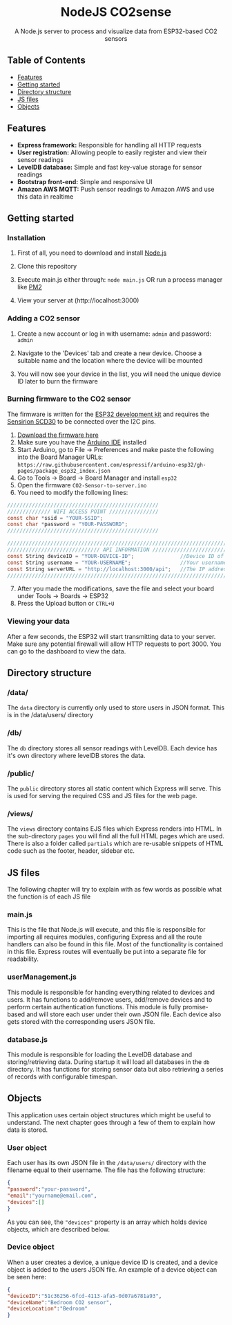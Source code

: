 <h1 align="center">NodeJS CO2sense</h1>
<div align="center">
A Node.js server to process and visualize data from ESP32-based CO2 sensors
</div>

## Table of Contents
- [Features](#features)
- [Getting started](#getting-started)
- [Directory structure](#directory-structure)
- [JS files](#js-files)
- [Objects](#objects)

## Features
- __Express framework:__ Responsible for handling all HTTP requests
- __User registration:__ Allowing people to easily register and view their sensor readings
- __LevelDB database:__ Simple and fast key-value storage for sensor readings
- __Bootstrap front-end:__ Simple and responsive UI
- __Amazon AWS MQTT:__ Push sensor readings to Amazon AWS and use this data in realtime

## Getting started
### Installation
1. First of all, you need to download and install [Node.js](https://nodejs.org/en/download/)

2. Clone this repository 

3. Execute main.js either through: ```node main.js```
OR run a process manager like [PM2](https://pm2.keymetrics.io/)

4. View your server at (http://localhost:3000)

### Adding a CO2 sensor
1. Create a new account or log in with username: `admin` and password: `admin`

2. Navigate to the 'Devices' tab and create a new device. Choose a suitable name and the location where the device will be mounted

3. You will now see your device in the list, you will need the unique device ID later to burn the firmware

### Burning firmware to the CO2 sensor
The firmware is written for the [ESP32 development kit](https://www.espressif.com/en/products/devkits/esp32-devkitc/overview) and requires the [Sensirion SCD30](https://www.sensirion.com/en/environmental-sensors/carbon-dioxide-sensors/carbon-dioxide-sensors-co2/) to be connected over the I2C pins.

1. [Download the firmware here](https://github.com/niikku/ESP32-co2sensor)
2. Make sure you have the [Arduino IDE](https://www.arduino.cc/en/software) installed
3. Start Arduino, go to File -> Preferences and make paste the following into the Board Manager URLs: `https://raw.githubusercontent.com/espressif/arduino-esp32/gh-pages/package_esp32_index.json`
4. Go to Tools -> Board -> Board Manager and install `esp32`
5. Open the firmware `CO2-Sensor-to-server.ino`
6. You need to modify the following lines:
```c
/////////////////////////////////////////////////
////////////// WIFI ACCESS POINT ////////////////
const char *ssid = "YOUR-SSID";
const char *password = "YOUR-PASSWORD";
/////////////////////////////////////////////////

///////////////////////////////////////////////////////////////////////////////////
////////////////////////////// API INFORMATION ////////////////////////////////////
const String deviceID = "YOUR-DEVICE-ID";               //Device ID of your device
const String username = "YOUR-USERNAME";                //Your username
const String serverURL = "http://localhost:3000/api";   //The IP address of the API
///////////////////////////////////////////////////////////////////////////////////
```
7. After you made the modifications, save the file and select your board under Tools -> Boards -> ESP32
8. Press the Upload button or `CTRL+U`

### Viewing your data
After a few seconds, the ESP32 will start transmitting data to your server. Make sure any potential firewall will allow HTTP requests to port 3000.
You can go to the dashboard to view the data.

## Directory structure

### /data/
The `data` directory is currently only used to store users in JSON format. This is in the /data/users/ directory

### /db/
The `db` directory stores all sensor readings with LevelDB. Each device has it's own directory where levelDB stores the data.

### /public/
The `public` directory stores all static content which Express will serve. This is used for serving the required CSS and JS files for the web page.

### /views/
The `views` directory contains EJS files which Express renders into HTML. In the sub-directory `pages` you will find all the full HTML pages which are used. There is also a folder called `partials` which are re-usable snippets of HTML code such as the footer, header, sidebar etc.

## JS files
The following chapter will try to explain with as few words as possible what the function is of each JS file

### main.js
This is the file that Node.js will execute, and this file is responsible for importing all requires modules, configuring Express and all the route handlers can also be found in this file. Most of the functionality is contained in this file. Express routes will eventually be put into a separate file for readability.

### userManagement.js
This module is responsible for handing everything related to devices and users. It has functions to add/remove users, add/remove devices and to perform certain authentication functions. This module is fully promise-based and will store each user under their own JSON file. Each device also gets stored with the corresponding users JSON file.

### database.js
This module is responsible for loading the LevelDB database and storing/retrieving data. During startup it will load all databases in the `db` directory. It has functions for storing sensor data but also retrieving a series of records with configurable timespan.

## Objects
This application uses certain object structures which might be useful to understand. The next chapter goes through a few of them to explain how data is stored.

### User object
Each user has its own JSON file in the `/data/users/` directory with the filename equal to their username. The file has the following structure:
```json
{
"password":"your-password",
"email":"yourname@email.com",
"devices":[]
}
```
As you can see, the `"devices"` property is an array which holds device objects, which are described below.

### Device object
When a user creates a device, a unique device ID is created, and a device object is added to the users JSON file. An example of a device object can be seen here:
```json
{
"deviceID":"51c36256-6fcd-4113-afa5-0d07a6781a93",
"deviceName":"Bedroom CO2 sensor",
"deviceLocation":"Bedroom"
}
```
